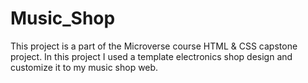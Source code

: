 # Music_Shop
This project is a part of the Microverse course HTML &amp; CSS capstone project. In this project I used a template electronics shop design and customize  it to my music shop web.
